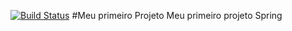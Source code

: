 [![Build Status](https://travis-ci.org/Santosfael/meu-primeiro-projeto.svg?branch=master)](https://travis-ci.org/Santosfael/meu-primeiro-projeto)
#Meu primeiro Projeto
	Meu primeiro projeto Spring
